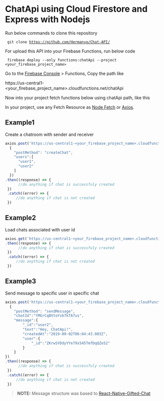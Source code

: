 # ChatApi using Cloud Firestore and Express with Nodejs

Run below commands to clone this repository

<code> git clone https://github.com/Hermanyo/Chat-API/ </code>

For upload this API into your Firebase Functions, run below code

<code> firebase deploy --only functions:chatApi --project <your_firebase_project_name> </code>

Go to the [Firebase Console](https://console.firebase.google.com) > Functions, Copy the path like

https://us-central1-<your_firebase_project_name>.cloudfunctions.net/chatApi 

Now into your project fetch functions below using chatApi path, like this
 
In your project, use any Fetch Resource as [Node Fetch](https://github.com/bitinn/node-fetch) or [Axios](https://github.com/axios/axios).

## Example1 
Create a chatroom with sender and receiver

```js
axios.post('https://us-central1-<your_firebase_project_name>.cloudfunctions.net/chatApi/api/v1/post',
  { 
    "postMethod": "createChat",
    "users":[
      "user1",
      "user2"
    ]
  }) 
.then((response) => { 
      //do anything if chat is successfuly created 
 })
 .catch((error) => {
     //do anything if chat is not created  
 })
```
## Example2
Load chats associated with user id

```js
axios.get('https://us-central1-<your_firebase_project_name>.cloudfunctions.net/chatApi/api/v1/chat/loadChat?_id=' + '2321hsyss92121982')
.then((response) => { 
      //do anything if chat is successfuly created 
 })
 .catch((error) => {
     //do anything if chat is not created  
 })
```
## Example3
Send message to specific user in specific chat
```js
axios.post('https://us-central1-<your_firebase_project_name>.cloudfunctions.net/chatApi/api/v1/post',
  {
	"postMethod": "sendMessage",
	"chatId":"YMGrCqBVtoYsb7kTA7us",
	"message":{
		"_id":"user2",
		"text":"Hey, ChatApi!",
		"createdAt":"2019-09-02T06:04:43.003Z",
		"user":{
			"_id":"ZKrwSYDdyYYe79x545TmfDqQZe52"
		}
	}
}) 
.then((response) => { 
      //do anything if chat is successfuly created 
 })
 .catch((error) => {
     //do anything if chat is not created  
 })
```
> **NOTE:** Message structure was based to [React-Native-Gifted-Chat](https://github.com/FaridSafi/react-native-gifted-chat)
  
